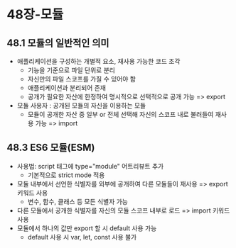 # 48장-모듈
## 48.1 모듈의 일반적인 의미
- 애플리케이션을 구성하는 개별적 요소, 재사용 가능한 코드 조각
    - 기능을 기준으로 파일 단위로 분리
    - 자신만의 파일 스코프를 가질 수 있어야 함
    - 애플리케이션과 분리되어 존재
    - 공개가 필요한 자산에 한정하여 명시적으로 선택적으로 공개 가능 => export
- 모듈 사용자 : 공개된 모듈의 자신을 이용하는 모듈
    - 모듈이 공개한 자산 중 일부 or 전체 선택해 자신의 스코프 내로 불러들여 재사용 가능 => import

## 48.3 ES6 모듈(ESM)
- 사용법: script 태그에 type="module" 어트리뷰트 추가
    - 기본적으로 strict mode 적용
- 모듈 내부에서 선언한 식별자를 외부에 공개하여 다른 모듈들이 재사용 => export 키워드 사용
    - 변수, 함수, 클래스 등 모든 식별자 가능
- 다른 모듈에서 공개한 식별자를 자신의 모듈 스코프 내부로 로드 => import 키워드 사용
- 모듈에서 하나의 값만 export 할 시 default 사용 가능
    - default 사용 시 var, let, const 사용 불가